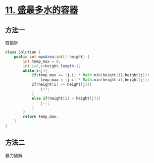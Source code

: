 # [11. 盛最多水的容器](https://leetcode-cn.com/problems/container-with-most-water/)

## 方法一

双指针

```java
class Solution {
    public int maxArea(int[] height) {
        int temp_max = 0; 
        int i=0,j=height.length-1;
        while(i<j){
            if(temp_max <= (j-i) * Math.min(height[i],height[j]))
                temp_max = (j-i) * Math.min(height[i],height[j]);   
            if(height[i] <= height[j]){
                i++;
            }
            else if(height[i] > height[j]){
                j--;
            }
        }
        return temp_max;
    }
}
```

## 方法二

暴力破解

